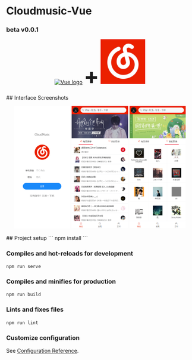 # Cloudmusic-Vue
### beta v0.0.1
<p align="center"><a href="https://vuejs.org" target="_blank" rel="noopener noreferrer"><img width="120" src="https://vuejs.org/images/logo.png" alt="Vue logo"></a>
<span style="font-size:60px;font-weight:bold">+</span>
<a href="https://github.com/Binaryify/NeteaseCloudMusicApi" target="_blank" rel="noopener noreferrer"><img width="120" src="./src/assets/image/logo.jpg" alt="cloudmusic"></a>
</p>
## Interface Screenshots
<p align="center">
<img width="30%" src="./src/assets/image/screenshot/login.png" alt="login">
<img width="30%" src="./src/assets/image/screenshot/my1.png" alt="my1">
<img width="30%" src="./src/assets/image/screenshot/my2.png" alt="my2">
</p>
## Project setup
```
npm install
```

### Compiles and hot-reloads for development
```
npm run serve
```

### Compiles and minifies for production
```
npm run build
```

### Lints and fixes files
```
npm run lint
```

### Customize configuration
See [Configuration Reference](https://cli.vuejs.org/config/).
